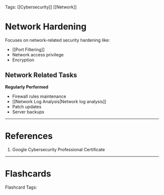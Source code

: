 Tags: [[Cybersecurity]] [[Network]]
# Network Hardening

Focuses on network-related security hardening like:
- [[Port Filtering]]
- Network access privilege
- Encryption

## Network Related Tasks

**Regularly Performed**
- Firewall rules maintenance
- [[Network Log Analysis|Network log analysis]]
- Patch updates
- Server backups

---
# References

1. Google Cybersecurity Professional Certificate

---
# Flashcards

Flashcard Tags:
